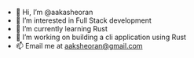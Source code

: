 - 👋 Hi, I’m @aakasheoran
- 👀 I’m interested in Full Stack development
- 🌱 I’m currently learning Rust
- 💞️ I’m working on building a cli application using Rust
- 📫 Email me at aaksheoran@gmail.com

<!---
aakasheoran/aakasheoran is a ✨ special ✨ repository because its `README.md` (this file) appears on your GitHub profile.
You can click the Preview link to take a look at your changes.
--->
